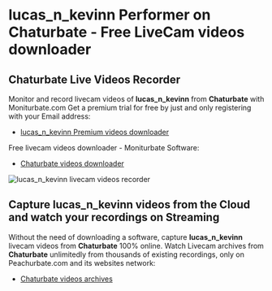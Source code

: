 # lucas_n_kevinn Performer on Chaturbate - Free LiveCam videos downloader

## Chaturbate Live Videos Recorder

Monitor and record livecam videos of **lucas_n_kevinn** from **Chaturbate** with Moniturbate.com
Get a premium trial for free by just and only registering with your Email address:
* [lucas_n_kevinn Premium videos downloader](https://moniturbate.com/request-demo-licence-key.html)

Free livecam videos downloader - Moniturbate Software:
* [Chaturbate videos downloader](https://moniturbate.com/moniturbate-download-software.html)

![lucas_n_kevinn livecam videos recorder](https://peachurnet.com/templates/moniturbate-software.png)


## Capture lucas_n_kevinn videos from the Cloud and watch your recordings on Streaming

Without the need of downloading a software, capture **lucas_n_kevinn** livecam videos from **Chaturbate** 100% online.
Watch Livecam archives from **Chaturbate** unlimitedly from thousands of existing recordings, only on Peachurbate.com and its websites network:
* [Chaturbate videos archives](https://peachurnet.com/)